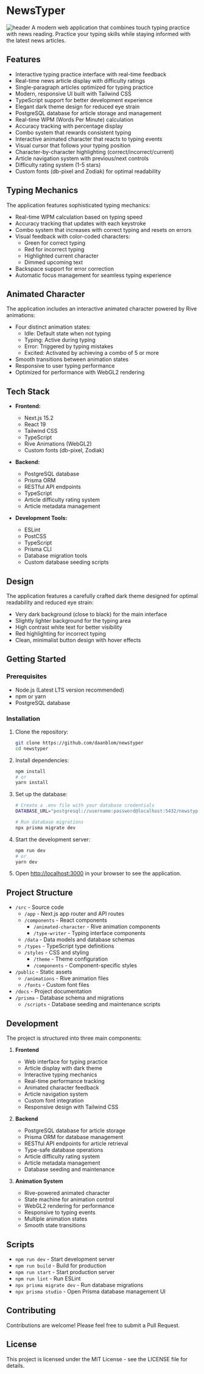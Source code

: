 # NewsTyper
![header](./docs/Header.png)
A modern web application that combines touch typing practice with news reading. Practice your typing skills while staying informed with the latest news articles.

## Features

- Interactive typing practice interface with real-time feedback
- Real-time news article display with difficulty ratings
- Single-paragraph articles optimized for typing practice
- Modern, responsive UI built with Tailwind CSS
- TypeScript support for better development experience
- Elegant dark theme design for reduced eye strain
- PostgreSQL database for article storage and management
- Real-time WPM (Words Per Minute) calculation
- Accuracy tracking with percentage display
- Combo system that rewards consistent typing
- Interactive animated character that reacts to typing events
- Visual cursor that follows your typing position
- Character-by-character highlighting (correct/incorrect/current)
- Article navigation system with previous/next controls
- Difficulty rating system (1-5 stars)
- Custom fonts (db-pixel and Zodiak) for optimal readability

## Typing Mechanics

The application features sophisticated typing mechanics:
- Real-time WPM calculation based on typing speed
- Accuracy tracking that updates with each keystroke
- Combo system that increases with correct typing and resets on errors
- Visual feedback with color-coded characters:
  - Green for correct typing
  - Red for incorrect typing
  - Highlighted current character
  - Dimmed upcoming text
- Backspace support for error correction
- Automatic focus management for seamless typing experience

## Animated Character

The application includes an interactive animated character powered by Rive animations:
- Four distinct animation states:
  - Idle: Default state when not typing
  - Typing: Active during typing
  - Error: Triggered by typing mistakes
  - Excited: Activated by achieving a combo of 5 or more
- Smooth transitions between animation states
- Responsive to user typing performance
- Optimized for performance with WebGL2 rendering

## Tech Stack

- **Frontend:**
  - Next.js 15.2
  - React 19
  - Tailwind CSS
  - TypeScript
  - Rive Animations (WebGL2)
  - Custom fonts (db-pixel, Zodiak)

- **Backend:**
  - PostgreSQL database
  - Prisma ORM
  - RESTful API endpoints
  - TypeScript
  - Article difficulty rating system
  - Article metadata management

- **Development Tools:**
  - ESLint
  - PostCSS
  - TypeScript
  - Prisma CLI
  - Database migration tools
  - Custom database seeding scripts

## Design

The application features a carefully crafted dark theme designed for optimal readability and reduced eye strain:
- Very dark background (close to black) for the main interface
- Slightly lighter background for the typing area
- High contrast white text for better visibility
- Red highlighting for incorrect typing
- Clean, minimalist button design with hover effects

## Getting Started

### Prerequisites

- Node.js (Latest LTS version recommended)
- npm or yarn
- PostgreSQL database

### Installation

1. Clone the repository:
   ```bash
   git clone https://github.com/daanblom/newstyper
   cd newstyper
   ```

2. Install dependencies:
   ```bash
   npm install
   # or
   yarn install
   ```

3. Set up the database:
   ```bash
   # Create a .env file with your database credentials
   DATABASE_URL="postgresql://username:password@localhost:5432/newstyper"
   
   # Run database migrations
   npx prisma migrate dev
   ```

4. Start the development server:
   ```bash
   npm run dev
   # or
   yarn dev
   ```

5. Open [http://localhost:3000](http://localhost:3000) in your browser to see the application.

## Project Structure

- `/src` - Source code
  - `/app` - Next.js app router and API routes
  - `/components` - React components
    - `/animated-character` - Rive animation components
    - `/type-writer` - Typing interface components
  - `/data` - Data models and database schemas
  - `/types` - TypeScript type definitions
  - `/styles` - CSS and styling
    - `/theme` - Theme configuration
    - `/components` - Component-specific styles
- `/public` - Static assets
  - `/animations` - Rive animation files
  - `/fonts` - Custom font files
- `/docs` - Project documentation
- `/prisma` - Database schema and migrations
  - `/scripts` - Database seeding and maintenance scripts

## Development

The project is structured into three main components:

1. **Frontend**
   - Web interface for typing practice
   - Article display with dark theme
   - Interactive typing mechanics
   - Real-time performance tracking
   - Animated character feedback
   - Article navigation system
   - Custom font integration
   - Responsive design with Tailwind CSS

2. **Backend**
   - PostgreSQL database for article storage
   - Prisma ORM for database management
   - RESTful API endpoints for article retrieval
   - Type-safe database operations
   - Article difficulty rating system
   - Article metadata management
   - Database seeding and maintenance

3. **Animation System**
   - Rive-powered animated character
   - State machine for animation control
   - WebGL2 rendering for performance
   - Responsive to typing events
   - Multiple animation states
   - Smooth state transitions

## Scripts

- `npm run dev` - Start development server
- `npm run build` - Build for production
- `npm run start` - Start production server
- `npm run lint` - Run ESLint
- `npx prisma migrate dev` - Run database migrations
- `npx prisma studio` - Open Prisma database management UI

## Contributing

Contributions are welcome! Please feel free to submit a Pull Request.

## License

This project is licensed under the MIT License - see the LICENSE file for details.
